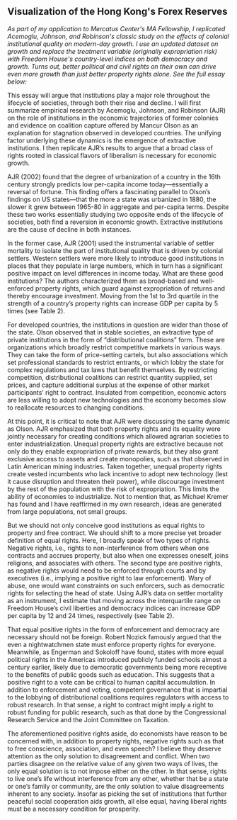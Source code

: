 ## Visualization of the Hong Kong's Forex Reserves

*As part of my application to Mercatus Center's MA Fellowship, I replicated Acemoglu, Johnson, and Robinson's classic study on the effects of colonial institutional quality on modern-day growth. I use an updated dataset on growth and replace the treatment variable (originally expropriation risk) with Freedom House's country-level indices on both democracy and growth. Turns out, better political and civil rights on their own can drive even more growth than just better property rights alone. See the full essay below:*

This essay will argue that institutions play a major role throughout the lifecycle of societies, through both their rise and decline. I will first summarize empirical research by Acemoglu, Johnson, and Robinson (AJR) on the role of institutions in the economic trajectories of former colonies and evidence on coalition capture offered by Mancur Olson as an explanation for stagnation observed in developed countries. The unifying factor underlying these dynamics is the emergence of extractive institutions. I then replicate AJR’s results to argue that a broad class of rights rooted in classical flavors of liberalism is necessary for economic growth. 

AJR (2002) found that the degree of urbanization of a country in the 16th century strongly predicts low per-capita income today—essentially a reversal of fortune.  This finding offers a fascinating parallel to Olson’s findings on US states—that the more a state was urbanized in 1880, the slower it grew between 1965-80 in aggregate and per-capita terms.  Despite these two works essentially studying two opposite ends of the lifecycle of societies, both find a reversion in economic growth. Extractive institutions are the cause of decline in both instances. 

In the former case, AJR (2001) used the instrumental variable of settler mortality to isolate the part of institutional quality that is driven by colonial settlers. Western settlers were more likely to introduce good institutions in places that they populate in large numbers, which in turn has a significant positive impact on level differences in income today.  What are these good institutions? The authors characterized them as broad-based and well-enforced property rights, which guard against expropriation of returns and thereby encourage investment.  Moving from the 1st to 3rd quartile in the strength of a country’s property rights can increase GDP per capita by 5 times (see Table 2).

For developed countries, the institutions in question are wider than those of the state. Olson observed that in stable societies, an extractive type of private institutions in the form of “distributional coalitions” form.  These are organizations which broadly restrict competitive markets in various ways. They can take the form of price-setting cartels, but also associations which set professional standards to restrict entrants, or which lobby the state for complex regulations and tax laws that benefit themselves.  By restricting competition, distributional coalitions can restrict quantity supplied, set prices, and capture additional surplus at the expense of other market participants’ right to contract. Insulated from competition, economic actors are less willing to adopt new technologies and the economy becomes slow to reallocate resources to changing conditions. 

At this point, it is critical to note that AJR were discussing the same dynamic as Olson. AJR emphasized that both property rights and its equality were jointly necessary for creating conditions which allowed agrarian societies to enter industrialization. Unequal property rights are extractive because not only do they enable expropriation of private rewards, but they also grant exclusive access to assets and create monopolies, such as that observed in Latin American mining industries. Taken together, unequal property rights create vested incumbents who lack incentive to adopt new technology (lest it cause disruption and threaten their power), while discourage investment by the rest of the population with the risk of expropriation.  This limits the ability of economies to industrialize. Not to mention that, as Michael Kremer has found and I have reaffirmed in my own research, ideas are generated from large populations, not small groups.  

But we should not only conceive good institutions as equal rights to property and free contract. We should shift to a more precise yet broader definition of equal rights. Here, I broadly speak of two types of rights. Negative rights, i.e., rights to non-interference from others when one contracts and accrues property, but also when one expresses oneself, joins religions, and associates with others. The second type are positive rights, as negative rights would need to be enforced through courts and by executives (i.e., implying a positive right to law enforcement). Wary of abuse, one would want constraints on such enforcers, such as democratic rights for selecting the head of state. Using AJR’s data on settler mortality as an instrument, I estimate that moving across the interquartile range on Freedom House’s civil liberties and democracy indices can increase GDP per capita by 12 and 24 times, respectively (see Table 2). 

That equal positive rights in the form of enforcement and democracy are necessary should not be foreign. Robert Nozick famously argued that the even a nightwatchmen state must enforce property rights for everyone.  Meanwhile, as Engerman and Sokoloff have found, states with more equal political rights in the Americas introduced publicly funded schools almost a century earlier, likely due to democratic governments being more receptive to the benefits of public goods such as education.  This suggests that a positive right to a vote can be critical to human capital accumulation. In addition to enforcement and voting, competent governance that is impartial to the lobbying of distributional coalitions requires regulators with access to robust research. In that sense, a right to contract might imply a right to robust funding for public research, such as that done by the Congressional Research Service and the Joint Committee on Taxation.

The aforementioned positive rights aside, do economists have reason to be concerned with, in addition to property rights, negative rights such as that to free conscience, association, and even speech? I believe they deserve attention as the only solution to disagreement and conflict. When two parties disagree on the relative value of any given two ways of lives, the only equal solution is to not impose either on the other. In that sense, rights to live one’s life without interference from any other, whether that be a state or one’s family or community, are the only solution to value disagreements inherent to any society. Insofar as picking the set of institutions that further peaceful social cooperation aids growth, all else equal, having liberal rights must be a necessary condition for prosperity.

